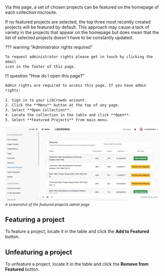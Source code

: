 Via this page, a set of chosen projects can be featured on the homepage of
each collection microsite.

If no featured projects are selected, the top three most recently created
projects will be featured by default. This approach may cause a lack of
variety in the projects that appear on the homepage but does mean that the
list of selected projects doesn't have to be constantly updated.

??? warning "Administrator rights required"

    To request administrator rights please get in touch by clicking the email
    icon in the footer of this page.

!!! question "How do I open this page?"

    Admin rights are required to access this page. If you have admin rights:

    1. Sign in to your LibCrowds account.
    2. Click the **Menu** button at the top of any page.
    3. Select **Open Collection**.
    4. Locate the collection in the table and click **Open**.
    5. Select **Featured Projects** from main menu.

![A screenshot of the featured projects admin page](/assets/img/collection/featured.png?raw=true)
<br><small>*A screenshot of the featured projects admin page*</small>

## Featuring a project

To feature a project, locate it in the table and click the **Add to Featured**
button.

## Unfeaturing a project

To unfeature a project, locate it in the table and click the
**Remove from Featured** button.
